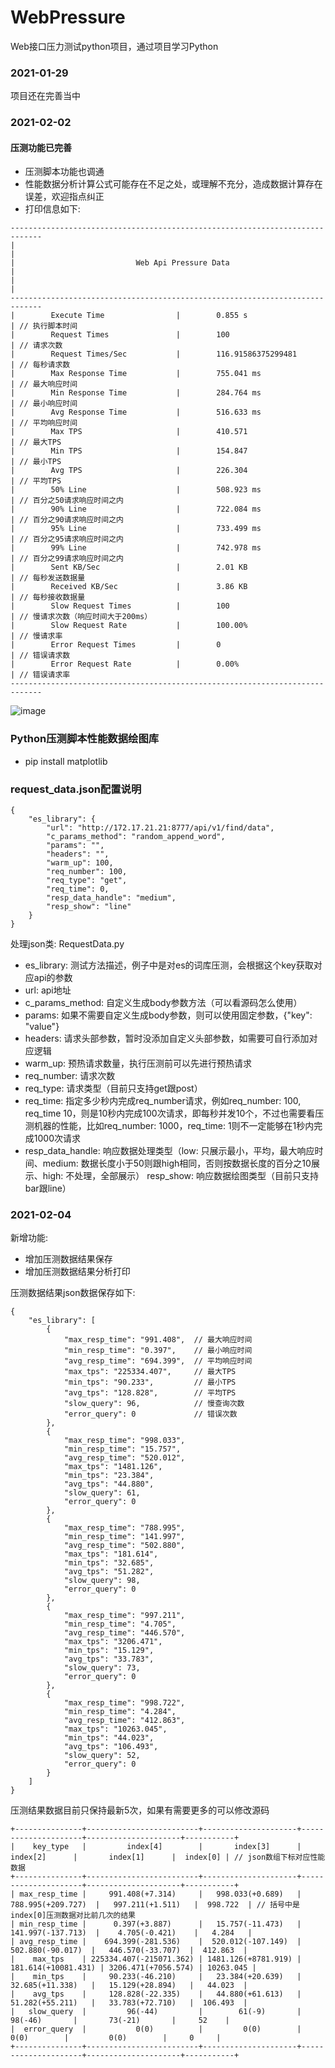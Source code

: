 # WebPressure
Web接口压力测试python项目，通过项目学习Python

### 2021-01-29
项目还在完善当中

### 2021-02-02
#### 压测功能已完善
* 压测脚本功能也调通
* 性能数据分析计算公式可能存在不足之处，或理解不充分，造成数据计算存在误差，欢迎指点纠正
* 打印信息如下:
```
-----------------------------------------------------------------------------
|                                                                           |
|                           Web Api Pressure Data                           |
|                                                                           |
-----------------------------------------------------------------------------
|        Execute Time                |        0.855 s                       | // 执行脚本时间
|        Request Times               |        100                           | // 请求次数
|        Request Times/Sec           |        116.91586375299481            | // 每秒请求数
|        Max Response Time           |        755.041 ms                    | // 最大响应时间
|        Min Response Time           |        284.764 ms                    | // 最小响应时间
|        Avg Response Time           |        516.633 ms                    | // 平均响应时间
|        Max TPS                     |        410.571                       | // 最大TPS
|        Min TPS                     |        154.847                       | // 最小TPS
|        Avg TPS                     |        226.304                       | // 平均TPS
|        50% Line                    |        508.923 ms                    | // 百分之50请求响应时间之内
|        90% Line                    |        722.084 ms                    | // 百分之90请求响应时间之内
|        95% Line                    |        733.499 ms                    | // 百分之95请求响应时间之内
|        99% Line                    |        742.978 ms                    | // 百分之99请求响应时间之内
|        Sent KB/Sec                 |        2.01 KB                       | // 每秒发送数据量
|        Received KB/Sec             |        3.86 KB                       | // 每秒接收数据量
|        Slow Request Times          |        100                           | // 慢请求次数（响应时间大于200ms）
|        Slow Request Rate           |        100.00%                       | // 慢请求率
|        Error Request Times         |        0                             | // 错误请求数
|        Error Request Rate          |        0.00%                         | // 错误请求率
-----------------------------------------------------------------------------
```

![image](https://github.com/junpengdong/WebPressure/blob/master/pic/myplot.png)

### Python压测脚本性能数据绘图库
* pip install matplotlib

### request_data.json配置说明
```
{
    "es_library": {
        "url": "http://172.17.21.21:8777/api/v1/find/data",
        "c_params_method": "random_append_word",
        "params": "",
        "headers": "",
        "warm_up": 100,
        "req_number": 100,
        "req_type": "get",
        "req_time": 0,
        "resp_data_handle": "medium",
        "resp_show": "line"
    }
}
```
处理json类: RequestData.py
* es_library: 测试方法描述，例子中是对es的词库压测，会根据这个key获取对应api的参数
* url: api地址
* c_params_method: 自定义生成body参数方法（可以看源码怎么使用）
* params: 如果不需要自定义生成body参数，则可以使用固定参数，{"key": "value"}
* headers: 请求头部参数，暂时没添加自定义头部参数，如需要可自行添加对应逻辑
* warm_up: 预热请求数量，执行压测前可以先进行预热请求
* req_number: 请求次数
* req_type: 请求类型（目前只支持get跟post）
* req_time: 指定多少秒内完成req_number请求，例如req_number: 100, req_time 10，则是10秒内完成100次请求，即每秒并发10个，不过也需要看压测机器的性能，比如req_number: 1000，req_time: 1则不一定能够在1秒内完成1000次请求
* resp_data_handle: 响应数据处理类型（low: 只展示最小，平均，最大响应时间、medium: 数据长度小于50则跟high相同，否则按数据长度的百分之10展示、high: 不处理，全部展示）
resp_show: 响应数据绘图类型（目前只支持bar跟line）

### 2021-02-04
新增功能:
* 增加压测数据结果保存
* 增加压测数据结果分析打印

压测数据结果json数据保存如下:
```
{
    "es_library": [
        {
            "max_resp_time": "991.408",  // 最大响应时间 
            "min_resp_time": "0.397",    // 最小响应时间
            "avg_resp_time": "694.399",  // 平均响应时间
            "max_tps": "225334.407",     // 最大TPS
            "min_tps": "90.233",         // 最小TPS
            "avg_tps": "128.828",        // 平均TPS
            "slow_query": 96,            // 慢查询次数
            "error_query": 0             // 错误次数
        },
        {
            "max_resp_time": "998.033",
            "min_resp_time": "15.757",
            "avg_resp_time": "520.012",
            "max_tps": "1481.126",
            "min_tps": "23.384",
            "avg_tps": "44.880",
            "slow_query": 61,
            "error_query": 0
        },
        {
            "max_resp_time": "788.995",
            "min_resp_time": "141.997",
            "avg_resp_time": "502.880",
            "max_tps": "181.614",
            "min_tps": "32.685",
            "avg_tps": "51.282",
            "slow_query": 98,
            "error_query": 0
        },
        {
            "max_resp_time": "997.211",
            "min_resp_time": "4.705",
            "avg_resp_time": "446.570",
            "max_tps": "3206.471",
            "min_tps": "15.129",
            "avg_tps": "33.783",
            "slow_query": 73,
            "error_query": 0
        },
        {
            "max_resp_time": "998.722",
            "min_resp_time": "4.284",
            "avg_resp_time": "412.863",
            "max_tps": "10263.045",
            "min_tps": "44.023",
            "avg_tps": "106.493",
            "slow_query": 52,
            "error_query": 0
        }
    ]
}
```
压测结果数据目前只保持最新5次，如果有需要更多的可以修改源码

```
+---------------+-------------------------+---------------------+---------------------+---------------------+-----------+
|    key_type   |         index[4]        |       index[3]      |       index[2]      |       index[1]      |  index[0] | // json数组下标对应性能数据
+---------------+-------------------------+---------------------+---------------------+---------------------+-----------+
| max_resp_time |     991.408(+7.314)     |   998.033(+0.689)   |  788.995(+209.727)  |   997.211(+1.511)   |  998.722  | // 括号中是index[0]压测数据对比前几次的结果
| min_resp_time |      0.397(+3.887)      |   15.757(-11.473)   |  141.997(-137.713)  |    4.705(-0.421)    |   4.284   |
| avg_resp_time |    694.399(-281.536)    |  520.012(-107.149)  |   502.880(-90.017)  |   446.570(-33.707)  |  412.863  |
|    max_tps    | 225334.407(-215071.362) | 1481.126(+8781.919) | 181.614(+10081.431) | 3206.471(+7056.574) | 10263.045 |
|    min_tps    |     90.233(-46.210)     |   23.384(+20.639)   |   32.685(+11.338)   |   15.129(+28.894)   |   44.023  |
|    avg_tps    |     128.828(-22.335)    |   44.880(+61.613)   |   51.282(+55.211)   |   33.783(+72.710)   |  106.493  |
|   slow_query  |         96(-44)         |        61(-9)       |       98(-46)       |       73(-21)       |     52    |
|  error_query  |           0(0)          |         0(0)        |         0(0)        |         0(0)        |     0     |
+---------------+-------------------------+---------------------+---------------------+---------------------+-----------+
```
